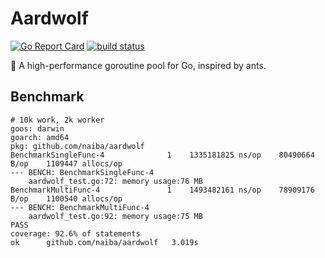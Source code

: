 # Aardwolf

[![Go Report Card](https://goreportcard.com/badge/github.com/naiba/aardwolf)](https://goreportcard.com/report/github.com/naiba/aardwolf)  [![build status](https://travis-ci.com/naiba/aardwolf.svg?branch=master)](https://travis-ci.com/naiba/aardwolf)

:wolf: A high-performance goroutine pool for Go, inspired by ants.

## Benchmark

```shell
# 10k work, 2k worker
goos: darwin
goarch: amd64
pkg: github.com/naiba/aardwolf
BenchmarkSingleFunc-4   	       1	1335181825 ns/op	80490664 B/op	 1109447 allocs/op
--- BENCH: BenchmarkSingleFunc-4
    aardwolf_test.go:72: memory usage:76 MB
BenchmarkMultiFunc-4    	       1	1493482161 ns/op	78909176 B/op	 1100540 allocs/op
--- BENCH: BenchmarkMultiFunc-4
    aardwolf_test.go:92: memory usage:75 MB
PASS
coverage: 92.6% of statements
ok  	github.com/naiba/aardwolf	3.019s
```